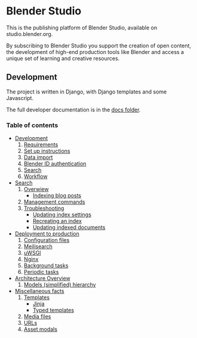 # Blender Studio

This is the publishing platform of Blender Studio, available on studio.blender.org.

By subscribing to Blender Studio you support the creation of open content,
the development of high-end production tools like Blender and access a
unique set of learning and creative resources.


## Development

The project is written in Django, with Django templates and some Javascript.

The full developer documentation is in the [docs folder](docs).

### Table of contents
 - [Development](docs/development.md)
    1. [Requirements](docs/development.md#requirements)
    2. [Set up instructions](docs/development.md#set-up-instructions)
    3. [Data import](docs/development.md#data-import)
    4. [Blender ID authentication](docs/development.md#blender-id-authentication-setup)
    5. [Search](docs/development.md#search-setup)
    6. [Workflow](docs/development.md#workflow)
 - [Search](docs/search.md)
    1. [Overwiew](docs/search.md#overview)
        - [Indexing blog posts](docs/search.md#indexing-blog-posts)
    2. [Management commands](docs/search.md#management-commands)
    3. [Troubleshooting](docs/search.md#troubleshooting)
        - [Updating index settings](docs/search.md#updating-index-settings)
        - [Recreating an index](docs/search.md#recreating-an-index)
        - [Updating indexed documents](docs/search.md#updating-indexed-documents)
 - [Deployment to production](docs/production.md)
    1. [Configuration files](docs/production.md#configuration-files)
    2. [Meilisearch](docs/production.md#meilisearch)
    3. [uWSGI](docs/production.md#uwsgi)
    4. [Nginx](docs/production.md#nginx)
    5. [Background tasks](docs/production.md#background-tasks)
    6. [Periodic tasks](docs/production.md#periodic-tasks)
 - [Architecture Overview](docs/architecture.md)
    1. [Models (simplified) hierarchy](docs/architecture.md#models-simplified-hierarchy)
 - [Miscellaneous facts](docs/miscellaneous.md)
    1. [Templates](docs/miscellaneous.md#templates)
        - [Jinja](docs/miscellaneous.md#jinja)
        - [Typed templates](docs/miscellaneous.md#typed-templates)
    2. [Media files](docs/miscellaneous.md#media-files)
    3. [URLs](docs/miscellaneous.md#urls)
    4. [Asset modals](docs/miscellaneous.md#asset-modals)
